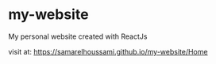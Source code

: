 # my-website
My personal website created with ReactJs

visit at: https://samarelhoussami.github.io/my-website/Home

